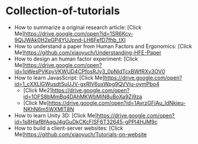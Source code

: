 # Collection-of-tutorials
- How to summarize a original research article: [Click Me]https://drive.google.com/open?id=1SR6Kcv-9QjJWAk0H2eGP4YUJpnd-LH6FefD7fhb_tXI
- How to understand a paper from Human Factors and Ergonomics: [Click Me]https://github.com/xiaoyuch/Understanding-HFE-Paper
- How to design an human factor experiment: [Click Me]https://drive.google.com/open?id=1oWesPVKpyVKWUD4CPfosRJy3_0pNldTcxBWfRXv3OV0
- How to learn JavasScript: [Click Me]https://drive.google.com/open?id=1_cXXLlGWusdtSuUJV-gxRIV6uxWpg9QVViu-oymPbo4
    - [Click Me2]https://drive.google.com/open?id=1OFS8bMmBq4DAhMKWbMiN8uBoXa9Zj9za
    - [Click Me]https://drive.google.com/open?id=1AvrzGFiAu_IdNkieu-NKhN6m5WXMlT8N
- How to learn Unity 3D: [Click Me]https://drive.google.com/open?id=1s8HlafBfAqgJ4gGuDkCKcFISF6T32645-gPPI4HJM9c
- How to build a client-server websites: [Click Me]https://github.com/xiaoyuch/Tutorials-on-website
